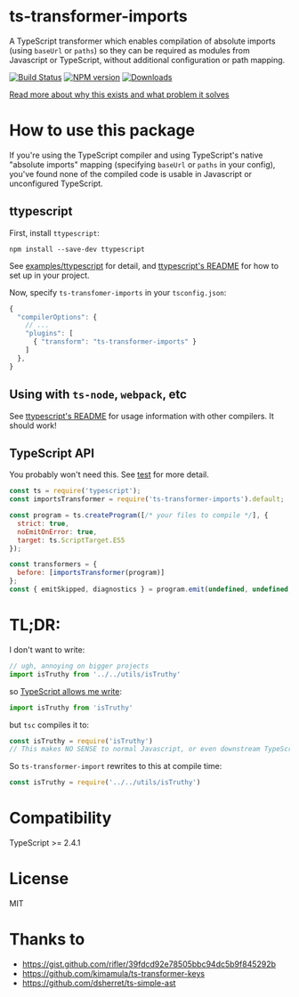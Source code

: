 # ts-transformer-imports

A TypeScript transformer which enables compilation of absolute imports (using `baseUrl` or `paths`) so they can be required as modules from Javascript or TypeScript, without additional configuration or path mapping.

[![Build Status][travis-image]][travis-url]
[![NPM version][npm-image]][npm-url]
[![Downloads](https://img.shields.io/npm/dm/ts-transformer-imports.svg)](https://www.npmjs.com/package/ts-transformer-imports)

<!--
## Why this exists / related issues

* https://github.com/Microsoft/TypeScript/issues/5039
* https://github.com/Microsoft/TypeScript/issues/15479
* https://github.com/Microsoft/TypeScript/issues/16088
* https://github.com/Microsoft/TypeScript/issues/10866
* https://github.com/Microsoft/TypeScript/issues/24599
* https://stackoverflow.com/questions/50019789/how-to-compile-typescript-modules-with-baseurl-paths-settings-in-tsconfig
-->

[Read more about why this exists and what problem it solves](https://medium.com/@grrowl/fixing-absolute-imports-in-typescript-797f405176eb)

# How to use this package

If you're using the TypeScript compiler and using TypeScript's native "absolute imports" mapping (specifying `baseUrl` or `paths` in your config), you've found none of the compiled code is usable in Javascript or unconfigured TypeScript.

## ttypescript

First, install `ttypescript`:

```
npm install --save-dev ttypescript
```

See [examples/ttypescript](examples/ttypescript) for detail, and [ttypescript's README](https://github.com/cevek/ttypescript/blob/master/README.md) for how to set up in your project.

Now, specify `ts-transfomer-imports` in your `tsconfig.json`:

```js
{
  "compilerOptions": {
    // ...
    "plugins": [
      { "transform": "ts-transformer-imports" }
    ]
  },
}
```

## Using with `ts-node`, `webpack`, etc

See [ttypescript's README](https://github.com/cevek/ttypescript/blob/master/README.md) for usage information with other compilers. It should work!

## TypeScript API

You probably won't need this. See [test](test) for more detail.

```js
const ts = require('typescript');
const importsTransformer = require('ts-transformer-imports').default;

const program = ts.createProgram([/* your files to compile */], {
  strict: true,
  noEmitOnError: true,
  target: ts.ScriptTarget.ES5
});

const transformers = {
  before: [importsTransformer(program)]
};
const { emitSkipped, diagnostics } = program.emit(undefined, undefined, undefined, false, transformers);
```

# TL;DR:

I don't want to write:

```js
// ugh, annoying on bigger projects
import isTruthy from '../../utils/isTruthy'
```

so [TypeScript allows me write](https://www.typescriptlang.org/docs/handbook/module-resolution.html#path-mapping):

```js
import isTruthy from 'isTruthy'
```

but `tsc` compiles it to:

```js
const isTruthy = require('isTruthy')
// This makes NO SENSE to normal Javascript, or even downstream TypeScript!
```

So `ts-transformer-import` rewrites to this at compile time:

```js
const isTruthy = require('../../utils/isTruthy')
```

# Compatibility

TypeScript >= 2.4.1

# License

MIT

[travis-image]:https://travis-ci.org/grrowl/ts-transformer-imports.svg?branch=master
[travis-url]:https://travis-ci.org/grrowl/ts-transformer-imports
[npm-image]:https://img.shields.io/npm/v/ts-transformer-imports.svg?style=flat
[npm-url]:https://npmjs.org/package/ts-transformer-imports

# Thanks to

* https://gist.github.com/rifler/39fdcd92e78505bbc94dc5b9f845292b
* https://github.com/kimamula/ts-transformer-keys
* https://github.com/dsherret/ts-simple-ast

